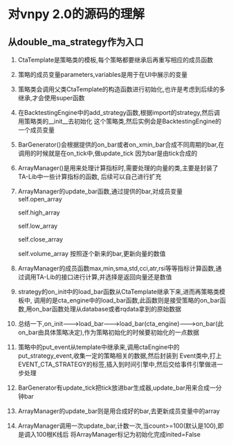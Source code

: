# 对vnpy 2.0的源码的理解
## 从double_ma_strategy作为入口
1. CtaTemplate是策略类的模板,每个策略都要继承后再重写相应的成员函数
2. 策略的成员变量parameters,variables是用于在UI中展示的变量
3. 策略类会调用父类CtaTemplate的构造函数进行初始化,也许是考虑到后续的多继承,才会使用super函数
4. 在BacktestingEngine中的add_strategy函数,根据import的strategy,然后调用策略类的__init__去初始化
这个策略类,然后实例会是BacktestingEngine的一个成员变量
5. BarGenerator()会根据提供的on_bar或者on_xmin_bar合成不同周期的bar,在调用的时候就是在on_tick中,做update_tick
因为bar是由tick合成的
6. ArrayManager()是用来处理计算指标时,需要处理的向量的类,主要是封装了TA-Lib中一些计算指标的函数,
后续可以自己进行扩充
7. ArrayManager的update_bar函数,通过提供的bar,对成员变量
    self.open_array
    
    self.high_array
    
    self.low_array
    
    self.close_array
    
    self.volume_array
    按照逐个新来的bar,更新向量的数值
8. ArrayManager的成员函数max,min,sma,std,cci,atr,rsi等等指标计算函数,通过调用TA-Lib的接口进行计算,并选择是返回向量还是数值
9. strategy的on_init中的load_bar函数从CtaTemplate继承下来,进而再策略类模板中,
调用的是cta_engine中的load_bar函数,此函数则是接受策略的on_bar函数,用on_bar函数处理从database或者rqdata拿到的原始数据
10. 总结一下,on_init--->load_bar--->load_bar(cta_engine)--->on_bar(此on_bar由具体策略决定),作为策略初始化的时候要初始化的一点数据
11. 策略中的put_event从template中继承来,调用ctaEngine中的put_strategy_event,收集一定的策略相关的数据,然后封装到
Event类中,打上EVENT_CTA_STRATEGY的标签,插入到时间引擎中,然后交给事件引擎做进一步处理
12. BarGenerator有update_tick把tick放进bar生成器,update_bar用来合成一分钟bar
13. ArrayManager的update_bar则是用合成好的bar,去更新成员变量中的array
14. ArrayManager调用一次update_bar,计数一次,当count>=100(默认是100),即是调入100根K线后
将ArrayManager标记为初始化完成inited=False



